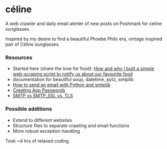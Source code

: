 # céline

A web crawler and daily email alerter of new posts on Poshmark for celine sunglasses.

Inspired by my desire to find a beautiful Phoebe Philo era, vintage inspired pair of Céline sunglasses.

### Resources
* Started here (share the love for food): [How and why I built a simple web-scraping script to notify us about our favourite food](http://codementor.io/gergelykovcs/how-and-why-i-built-a-simple-web-scrapig-script-to-notify-us-about-our-favourite-food-fcrhuhn45)
* documentation for beautiful soup, datetime, pytz, smtplib
* [How to send an email with Python and smtplib](https://www.afternerd.com/blog/how-to-send-an-email-using-python-and-smtplib/)
* [Creating App Passwords](https://support.google.com/accounts/answer/185833?hl=en)
* [SMTP vs SMTP_SSL vs. TLS](https://security.stackexchange.com/questions/161924/why-does-gmail-add-accounts-using-smtp-server-recommend-ssl-instead-of-tls)

### Possible additions
* Extend to different websites
* Structure files to separate crawling and email functions
* More robust exception handling

Took ~4 hrs of relaxed coding
